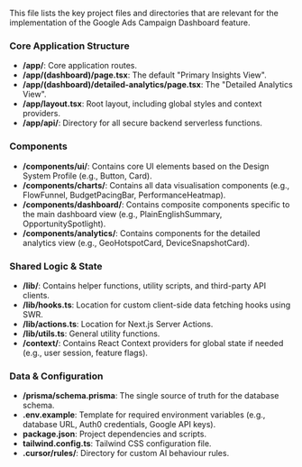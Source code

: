 This file lists the key project files and directories that are relevant for the implementation of the Google Ads Campaign Dashboard feature.

### Core Application Structure
- **/app/**: Core application routes.
- **/app/(dashboard)/page.tsx**: The default "Primary Insights View".
- **/app/(dashboard)/detailed-analytics/page.tsx**: The "Detailed Analytics View".
- **/app/layout.tsx**: Root layout, including global styles and context providers.
- **/app/api/**: Directory for all secure backend serverless functions.

### Components
- **/components/ui/**: Contains core UI elements based on the Design System Profile (e.g., Button, Card).
- **/components/charts/**: Contains all data visualisation components (e.g., FlowFunnel, BudgetPacingBar, PerformanceHeatmap).
- **/components/dashboard/**: Contains composite components specific to the main dashboard view (e.g., PlainEnglishSummary, OpportunitySpotlight).
- **/components/analytics/**: Contains components for the detailed analytics view (e.g., GeoHotspotCard, DeviceSnapshotCard).

### Shared Logic & State
- **/lib/**: Contains helper functions, utility scripts, and third-party API clients.
- **/lib/hooks.ts**: Location for custom client-side data fetching hooks using SWR.
- **/lib/actions.ts**: Location for Next.js Server Actions.
- **/lib/utils.ts**: General utility functions.
- **/context/**: Contains React Context providers for global state if needed (e.g., user session, feature flags).

### Data & Configuration
- **/prisma/schema.prisma**: The single source of truth for the database schema.
- **.env.example**: Template for required environment variables (e.g., database URL, Auth0 credentials, Google API keys).
- **package.json**: Project dependencies and scripts.
- **tailwind.config.ts**: Tailwind CSS configuration file.
- **.cursor/rules/**: Directory for custom AI behaviour rules.
